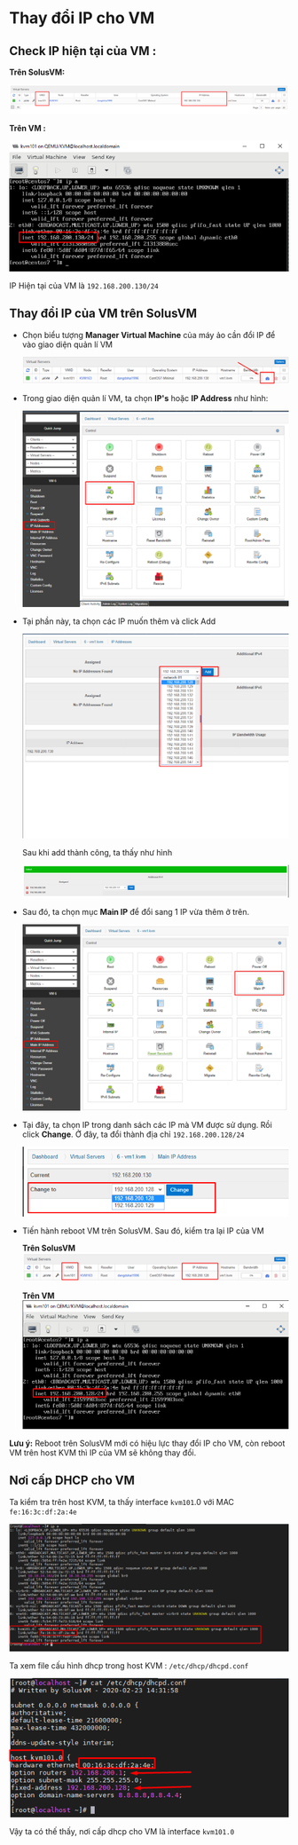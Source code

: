 # Thay đổi IP cho VM

## Check IP hiện tại của VM :

**Trên SolusVM:**

<img src="..\images\Screenshot_38.png">

**Trên VM :**

<img src="..\images\Screenshot_39.png">

IP Hiện tại của VM là `192.168.200.130/24`


## Thay đổi IP của VM trên SolusVM
- Chọn biểu tượng **Manager Virtual Machine** của máy ảo cần đổi IP để vào giao diện quản lí VM

    <img src="..\images\Screenshot_40.png">

- Trong giao diện quản lí VM, ta chọn **IP's** hoặc **IP Address** như hình:

    <img src="..\images\Screenshot_41.png">

- Tại phần này, ta chọn các IP muốn thêm và click Add

    <img src ="..\images\Screenshot_42.png">

    Sau khi add thành công, ta thấy như hình

    <img src="..\images\Screenshot_43.png">

- Sau đó, ta chọn mục **Main IP** để đổi sang 1 IP vừa thêm ở trên.

    <img src="..\images\Screenshot_44.png">

- Tại đây, ta chọn IP trong danh sách các IP mà VM được sử dụng. Rồi click **Change**. Ở đây, ta đổi thành địa chỉ `192.168.200.128/24`

    <img src="..\images\Screenshot_45.png">

- Tiến hành reboot VM trên SolusVM. Sau đó, kiểm tra lại IP của VM

    **Trên SolusVM**
    <img src= "..\images\Screenshot_46.png">

    **Trên VM**
    <img src="..\images\Screenshot_47.png">


**Lưu ý:** 
Reboot trên SolusVM mới có hiệu lực thay đổi IP cho VM, còn reboot VM trên host KVM thì IP của VM sẽ không thay đổi.

## Nơi cấp DHCP cho VM
Ta kiểm tra trên host KVM, ta thấy interface `kvm101`.0 với MAC `fe:16:3c:df:2a:4e`

<img src="..\images\Screenshot_48.png">

Ta xem file cấu hình dhcp trong host KVM : `/etc/dhcp/dhcpd.conf`

<img src="..\images\Screenshot_49.png">

Vậy ta có thế thấy, nơi cấp dhcp cho VM là interface `kvm101.0`